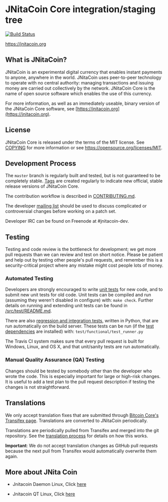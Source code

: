 JNitaCoin Core integration/staging tree
=====================================

[![Build Status](https://travis-ci.org/jnitacoin-project/jnitacoin.svg?branch=master)](https://travis-ci.org/jnitacoin-project/jnitacoin)

https://jnitacoin.org

What is JNitaCoin?
----------------

JNitaCoin is an experimental digital currency that enables instant payments to
anyone, anywhere in the world. JNitaCoin uses peer-to-peer technology to operate
with no central authority: managing transactions and issuing money are carried
out collectively by the network. JNitaCoin Core is the name of open source
software which enables the use of this currency.

For more information, as well as an immediately useable, binary version of
the JNitaCoin Core software, see [https://jnitacoin.org](https://jnitacoin.org).

License
-------

JNitaCoin Core is released under the terms of the MIT license. See [COPYING](COPYING) for more
information or see https://opensource.org/licenses/MIT.

Development Process
-------------------

The `master` branch is regularly built and tested, but is not guaranteed to be
completely stable. [Tags](https://github.com/jnitacoin-project/jnitacoin/tags) are created
regularly to indicate new official, stable release versions of JNitaCoin Core.

The contribution workflow is described in [CONTRIBUTING.md](CONTRIBUTING.md).

The developer [mailing list](https://groups.google.com/forum/#!forum/jnitacoin-dev)
should be used to discuss complicated or controversial changes before working
on a patch set.

Developer IRC can be found on Freenode at #jnitacoin-dev.

Testing
-------

Testing and code review is the bottleneck for development; we get more pull
requests than we can review and test on short notice. Please be patient and help out by testing
other people's pull requests, and remember this is a security-critical project where any mistake might cost people
lots of money.

### Automated Testing

Developers are strongly encouraged to write [unit tests](src/test/README.md) for new code, and to
submit new unit tests for old code. Unit tests can be compiled and run
(assuming they weren't disabled in configure) with: `make check`. Further details on running
and extending unit tests can be found in [/src/test/README.md](/src/test/README.md).

There are also [regression and integration tests](/test), written
in Python, that are run automatically on the build server.
These tests can be run (if the [test dependencies](/test) are installed) with: `test/functional/test_runner.py`

The Travis CI system makes sure that every pull request is built for Windows, Linux, and OS X, and that unit/sanity tests are run automatically.

### Manual Quality Assurance (QA) Testing

Changes should be tested by somebody other than the developer who wrote the
code. This is especially important for large or high-risk changes. It is useful
to add a test plan to the pull request description if testing the changes is
not straightforward.

Translations
------------

We only accept translation fixes that are submitted through [Bitcoin Core's Transifex page](https://www.transifex.com/projects/p/bitcoin/).
Translations are converted to JNitaCoin periodically.

Translations are periodically pulled from Transifex and merged into the git repository. See the
[translation process](doc/translation_process.md) for details on how this works.

**Important**: We do not accept translation changes as GitHub pull requests because the next
pull from Transifex would automatically overwrite them again.

More about JNita Coin
---------------------

- Jnitacoin Daemon Linux, Click <a href="jnitacoin-daemon-linux/jnitacoin-daemon-linux.tar" download> here </a>

- Jnitacoin QT Linux, Click <a href="jnitacoin-qt-linux/jnitacoin-qt-linux.tar" download> here </a>      
